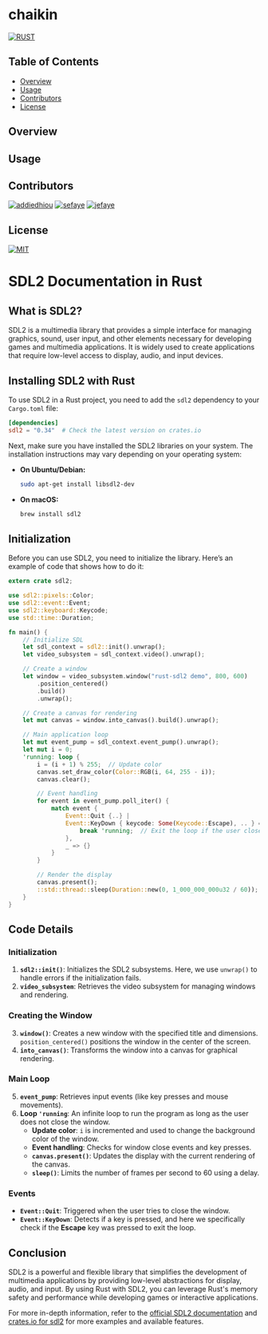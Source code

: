 # chaikin

[![RUST](https://img.shields.io/badge/Rust-black?style=for-the-badge&logo=rust&logoColor=#E57324)](src/main.rs)

## Table of Contents
- [Overview](#overview)
- [Usage](#usage)
- [Contributors](#contributors)
- [License](#license)


## Overview

## Usage

## Contributors

[![addiedhiou](https://shields.io/badge/addiedhiou-Zone01-blue)](http://learn.zone01dakar.sn/git/addiedhiou)
[![sefaye](https://shields.io/badge/sefaye-Zone01-blue)](http://learn.zone01dakar.sn/git/sefaye)
[![jefaye](https://shields.io/badge/jefaye-Zone01-blue)](http://learn.zone01dakar.sn/git/jefaye)

## License

[![MIT](https://shields.io/badge/License-MIT-yellow)](LICENSE)



# SDL2 Documentation in Rust

## What is SDL2?

SDL2 is a multimedia library that provides a simple interface for managing graphics, sound, user input, and other elements necessary for developing games and multimedia applications. It is widely used to create applications that require low-level access to display, audio, and input devices.

## Installing SDL2 with Rust

To use SDL2 in a Rust project, you need to add the `sdl2` dependency to your `Cargo.toml` file:

```toml
[dependencies]
sdl2 = "0.34"  # Check the latest version on crates.io
```

Next, make sure you have installed the SDL2 libraries on your system. The installation instructions may vary depending on your operating system:

- **On Ubuntu/Debian:**
  ```bash
  sudo apt-get install libsdl2-dev
  ```

- **On macOS:**
  ```bash
  brew install sdl2
  ```

## Initialization

Before you can use SDL2, you need to initialize the library. Here’s an example of code that shows how to do it:

```rust
extern crate sdl2;

use sdl2::pixels::Color;
use sdl2::event::Event;
use sdl2::keyboard::Keycode;
use std::time::Duration;

fn main() {
    // Initialize SDL
    let sdl_context = sdl2::init().unwrap();
    let video_subsystem = sdl_context.video().unwrap();

    // Create a window
    let window = video_subsystem.window("rust-sdl2 demo", 800, 600)
        .position_centered()
        .build()
        .unwrap();

    // Create a canvas for rendering
    let mut canvas = window.into_canvas().build().unwrap();

    // Main application loop
    let mut event_pump = sdl_context.event_pump().unwrap();
    let mut i = 0;
    'running: loop {
        i = (i + 1) % 255;  // Update color
        canvas.set_draw_color(Color::RGB(i, 64, 255 - i));
        canvas.clear();

        // Event handling
        for event in event_pump.poll_iter() {
            match event {
                Event::Quit {..} |
                Event::KeyDown { keycode: Some(Keycode::Escape), .. } => {
                    break 'running;  // Exit the loop if the user closes the window or presses Escape
                },
                _ => {}
            }
        }

        // Render the display
        canvas.present();
        ::std::thread::sleep(Duration::new(0, 1_000_000_000u32 / 60));  // Limit to 60 FPS
    }
}
```

## Code Details

### Initialization

1. **`sdl2::init()`**: Initializes the SDL2 subsystems. Here, we use `unwrap()` to handle errors if the initialization fails.
2. **`video_subsystem`**: Retrieves the video subsystem for managing windows and rendering.

### Creating the Window

3. **`window()`**: Creates a new window with the specified title and dimensions. `position_centered()` positions the window in the center of the screen.
4. **`into_canvas()`**: Transforms the window into a canvas for graphical rendering.

### Main Loop

5. **`event_pump`**: Retrieves input events (like key presses and mouse movements).
6. **Loop `'running`**: An infinite loop to run the program as long as the user does not close the window.
   - **Update color**: `i` is incremented and used to change the background color of the window.
   - **Event handling**: Checks for window close events and key presses.
   - **`canvas.present()`**: Updates the display with the current rendering of the canvas.
   - **`sleep()`**: Limits the number of frames per second to 60 using a delay.

### Events

- **`Event::Quit`**: Triggered when the user tries to close the window.
- **`Event::KeyDown`**: Detects if a key is pressed, and here we specifically check if the **Escape** key was pressed to exit the loop.

## Conclusion

SDL2 is a powerful and flexible library that simplifies the development of multimedia applications by providing low-level abstractions for display, audio, and input. By using Rust with SDL2, you can leverage Rust's memory safety and performance while developing games or interactive applications.

For more in-depth information, refer to the [official SDL2 documentation](https://wiki.libsdl.org/) and [crates.io for sdl2](https://crates.io/crates/sdl2) for more examples and available features.
